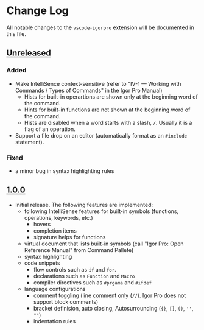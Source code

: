 # Change Log

All notable changes to the `vscode-igorpro` extension will be documented in this file.

## [Unreleased]

### Added

- Make IntelliSence context-sensitive (refer to "IV-1 — Working with Commands / Types of Commands" in the Igor Pro Manual)
  - Hists for built-in operartions are shown only at the beginning word of the command.
  - Hints for built-in functions are not shown at the beginning word of the command.
  - Hists are disabled when a word starts with a slash, `/`. Usually it is a flag of an operation.
- Support a file drop on an editor (automatically format as an `#include` statement).

### Fixed

- a minor bug in syntax highlighting rules

## [1.0.0]

- Initial release. The following features are implemented:
  - following IntelliSense features for built-in symbols (functions, operations, keywords, etc.)
    - hovers
    - completion items
    - signature helps for functions
  - virtual document that lists built-in symbols (call "Igor Pro: Open Reference Manual" from Command Pallete)
  - syntax highlighting
  - code snippets
    - flow controls such as `if` and `for`.
    - declarations such as `Function` and `Macro`
    - compiler directives such as `#prgama` and `#ifdef`
  - language configurations
    - comment toggling (line comment only (`//`). Igor Pro does not support block comments)
    - bracket definision, auto closing, Autosurrounding (`{}`, `[]`, `()`, `''`, `""`)
    - indentation rules

[Unreleased]: https://github.com/fujidana/vscode-igorpro/compare/v1.0.0...HEAD
[1.0.0]: https://github.com/fujidana/vscode-igorpro/releases/tag/v1.0.0
